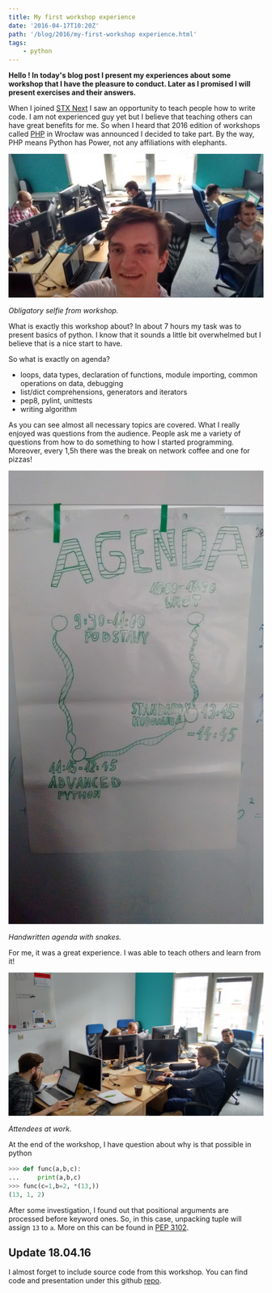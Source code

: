 ```yaml
---
title: My first workshop experience
date: '2016-04-17T10:20Z'
path: '/blog/2016/my-first-workshop experience.html'
tags: 
    - python
---
```


**Hello ! In today's blog post I present my experiences about some
workshop that I have the pleasure to conduct. Later as I promised I will
present exercises and their answers.**

When I joined [STX Next](https://stxnext.com/) I saw an opportunity to
teach people how to write code. I am not experienced guy yet but I
believe that teaching others can have great benefits for me. So when I
heard that 2016 edition of workshops called
[PHP](http://pythonhaspower.com/#) in Wrocław was announced I decided to
take part. By the way, PHP means Python has Power, not any affiliations
with elephants.

![Author of this blog with his 'students'](./php_author.jpg)

*Obligatory selfie from workshop.*

What is exactly this workshop about? In about 7 hours my task was to
present basics of python. I know that it sounds a little bit overwhelmed
but I believe that is a nice start to have.

So what is exactly on agenda?

-   loops, data types, declaration of functions, module importing,
    common operations on data, debugging
-   list/dict comprehensions, generators and iterators
-   pep8, pylint, unittests
-   writing algorithm

As you can see almost all necessary topics are covered. What I really
enjoyed was questions from the audience. People ask me a variety of
questions from how to do something to how I started programming.
Moreover, every 1,5h there was the break on network coffee and one for
pizzas!

![Agenda in pythons.](./php_agenda.jpg)

*Handwritten agenda with snakes.*

For me, it was a great experience. I was able to teach others and learn
from it!

![People at work.](./php_students.jpg)

*Attendees at work.*

At the end of the workshop, I have question about why is that possible
in python

```python
>>> def func(a,b,c):
...     print(a,b,c)
>>> func(c=1,b=2, *(13,))
(13, 1, 2)
```

After some investigation, I found out that positional arguments are
processed before keyword ones. So, in this case, unpacking tuple will
assign `13` to `a`. More on this can be found in [PEP
3102](https://www.python.org/dev/peps/pep-3102/).

Update 18.04.16
---------------

I almost forget to include source code from this workshop. You can find
code and presentation under this github
[repo](https://github.com/stxnext/php-sources).
